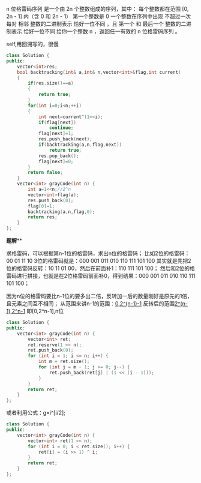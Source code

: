 n 位格雷码序列 是一个由 2n 个整数组成的序列，其中：
每个整数都在范围 [0, 2n - 1] 内（含 0 和 2n - 1）
第一个整数是 0
一个整数在序列中出现 不超过一次
每对 相邻 整数的二进制表示 恰好一位不同 ，且
第一个 和 最后一个 整数的二进制表示 恰好一位不同
给你一个整数 n ，返回任一有效的 n 位格雷码序列 。


self,用回溯写的，很慢
```cpp
class Solution {
public:
    vector<int>res;
    bool backtracking(int& a,int& n,vector<int>&flag,int current)
    {
        if(res.size()==a)
        {
            return true;
        }
        for(int i=0;i<n;++i)
        {
            int next=current^(1<<i);
            if(flag[next])
                continue;
            flag[next]=1;
            res.push_back(next);
            if(backtracking(a,n,flag,next))
                return true;
            res.pop_back();
            flag[next]=0;
        }
        return false;
    }
    vector<int> grayCode(int n) {
        int a=1<<n;//2^n
        vector<int>flag(a);
        res.push_back(0);
        flag[0]=1;
        backtracking(a,n,flag,0);
        return res;
    }
};
```
********题解**********

求格雷码，可以根据第n-1位的格雷码，求出n位的格雷码；
比如2位的格雷码：00 01 11 10
3位的格雷码就是：000 001 011 010 110 111 101 100
其实就是先把2位的格雷码反转：10 11 01 00，然后在前面补1：110 111 101 100；
然后和2位的格雷码进行拼接，也就是在2位格雷码前面补0，得到结果：000 001 011 010 110 111 101 100；

因为n位的格雷码要比n-1位的要多出二倍，反转加一后的数量刚好是原先的1倍，且元素之间互不相同；
从范围来讲n-1的范围：[0,2^(n-1)-1](00-11)
反转后的范围[2^(n-1),2^n-1](100-111)
即[0,2^n-1],n位

```cpp
class Solution {
public:
    vector<int> grayCode(int n) {
        vector<int> ret;
        ret.reserve(1 << n);
        ret.push_back(0);
        for (int i = 1; i <= n; i++) {
            int m = ret.size();
            for (int j = m - 1; j >= 0; j--) {
                ret.push_back(ret[j] | (1 << (i - 1)));
            }
        }
        return ret;
    }
};
```
或者利用公式：g=i^[i/2];

```cpp
class Solution {
public:
    vector<int> grayCode(int n) {
        vector<int> ret(1 << n);
        for (int i = 0; i < ret.size(); i++) {
            ret[i] = (i >> 1) ^ i;
        }
        return ret;
    }
};
```